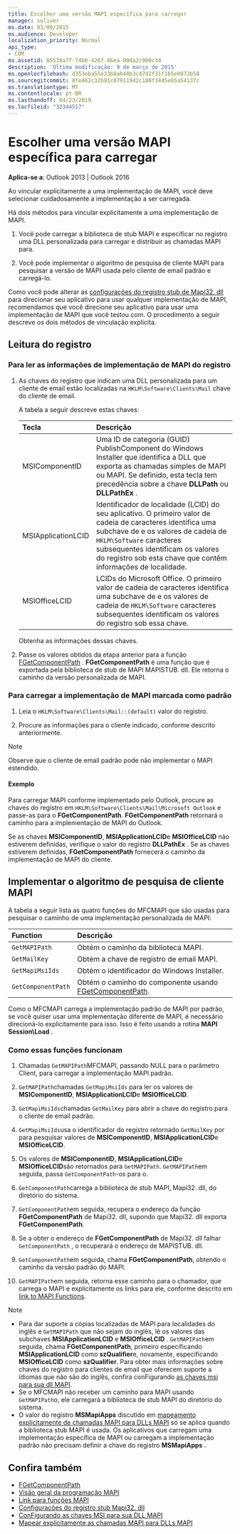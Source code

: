 ```yaml
---
title: Escolher uma versão MAPI específica para carregar
manager: soliver
ms.date: 03/09/2015
ms.audience: Developer
localization_priority: Normal
api_type:
- COM
ms.assetid: 85539a7f-74b6-4267-86ea-00da2c900c34
description: 'Última modificação: 9 de março de 2015'
ms.openlocfilehash: d353eba55e33b8ab48b3c47d2f31f1b5e0973b58
ms.sourcegitcommit: 8fe462c32b91c87911942c188f3445e85a54137c
ms.translationtype: MT
ms.contentlocale: pt-BR
ms.lasthandoff: 04/23/2019
ms.locfileid: "32344517"
---
```

# <a name="choose-a-specific-version-of-mapi-to-load"></a>Escolher uma versão MAPI específica para carregar

**Aplica-se a**: Outlook 2013 | Outlook 2016 
  
Ao vincular explicitamente a uma implementação de MAPI, você deve selecionar cuidadosamente a implementação a ser carregada. 
  
Há dois métodos para vincular explicitamente a uma implementação de MAPI. 
  
1. Você pode carregar a biblioteca de stub MAPI e especificar no registro uma DLL personalizada para carregar e distribuir as chamadas MAPI para.
    
2. Você pode implementar o algoritmo de pesquisa de cliente MAPI para pesquisar a versão de MAPI usada pelo cliente de email padrão e carregá-lo.
    
Como você pode alterar as [configurações do registro stub de Mapi32. dll](https://msdn.microsoft.com/library/ms531218%28EXCHG.10%29.aspx) para direcionar seu aplicativo para usar qualquer implementação de MAPI, recomendamos que você direcione seu aplicativo para usar uma implementação de MAPI que você testou com. O procedimento a seguir descreve os dois métodos de vinculação explícita. 
  
## <a name="reading-from-the-registry"></a>Leitura do registro

### <a name="to-read-mapi-implementation-information-from-the-registry"></a>Para ler as informações de implementação de MAPI do registro

1. As chaves do registro que indicam uma DLL personalizada para um cliente de email estão localizadas na `HKLM\Software\Clients\Mail` chave do cliente de email. 
    
   A tabela a seguir descreve estas chaves:
    
   |**Tecla**|**Descrição**|
   |:-----|:-----|
   |MSIComponentID  <br/> |Uma ID de categoria (GUID) PublishComponent do Windows Installer que identifica a DLL que exporta as chamadas simples de MAPI ou MAPI. Se definido, esta tecla tem precedência sobre a chave **DLLPath** ou **DLLPathEx** .  <br/> |
   |MSIApplicationLCID  <br/> |Identificador de localidade (LCID) do seu aplicativo. O primeiro valor de cadeia de caracteres identifica uma subchave de e os valores de cadeia de `HKLM\Software` caracteres subsequentes identificam os valores do registro sob esta chave que contêm informações de localidade.  <br/> |
   |MSIOfficeLCID  <br/> |LCIDs do Microsoft Office. O primeiro valor de cadeia de caracteres identifica uma subchave de e os valores de cadeia de `HKLM\Software` caracteres subsequentes identificam os valores do registro sob essa chave.  <br/> |
   
   Obtenha as informações dessas chaves.
    
2. Passe os valores obtidos da etapa anterior para a função [FGetComponentPath](fgetcomponentpath.md) . **FGetComponentPath** é uma função que é exportada pela biblioteca de stub de MAPI MAPISTUB. dll. Ele retorna o caminho da versão personalizada de MAPI. 


### <a name="to-load-the-implementation-of-mapi-marked-as-default"></a>Para carregar a implementação de MAPI marcada como padrão

1. Leia o `HKLM\Software\Clients\Mail::(default)` valor do registro. 
    
2. Procure as informações para o cliente indicado, conforme descrito anteriormente.
    
> [!NOTE]
> Observe que o cliente de email padrão pode não implementar o MAPI estendido. 
  
#### <a name="example"></a>Exemplo

Para carregar MAPI conforme implementado pelo Outlook, procure as chaves do registro em `HKLM\Software\Clients\Mail\Microsoft Outlook` e passe-as para o **FGetComponentPath**. **FGetComponentPath** retornará o caminho para a implementação de MAPI do Outlook. 
  
Se as chaves **MSIComponentID**, **MSIApplicationLCID**e **MSIOfficeLCID** não estiverem definidas, verifique o valor do registro **DLLPathEx** . Se as chaves estiverem definidas, **FGetComponentPath** fornecerá o caminho da implementação de MAPI do cliente. 
  
## <a name="implementing-the-mapi-client-lookup-algorithm"></a>Implementar o algoritmo de pesquisa de cliente MAPI

A tabela a seguir lista as quatro funções do MFCMAPI que são usadas para pesquisar o caminho de uma implementação personalizada de MAPI:
  
|**Function**|**Descrição**|
|:-----|:-----|
| `GetMAPIPath` <br/> |Obtém o caminho da biblioteca MAPI.  <br/> |
| `GetMailKey` <br/> |Obtém a chave de registro de email MAPI.  <br/> |
| `GetMapiMsiIds` <br/> |Obtém o identificador do Windows Installer.  <br/> |
| `GetComponentPath` <br/> |Obtém o caminho do componente usando [FGetComponentPath](fgetcomponentpath.md).  <br/> |
   
Como o MFCMAPI carrega a implementação padrão de MAPI por padrão, se você quiser usar uma implementação diferente de MAPI, é necessário direcioná-lo explicitamente para isso. Isso é feito usando a rotina **MAPI Session\Load** . 
  
### <a name="how-these-functions-work"></a>Como essas funções funcionam

1. Chamadas `GetMAPIPath`MFCMAPI, passando NULL para o parâmetro Client, para carregar a implementação MAPI padrão.
    
2.  `GetMAPIPath`chamadas `GetMapiMsiIds` para ler os valores de **MSIComponentID**, **MSIApplicationLCID**e **MSIOfficeLCID**.
    
3.  `GetMapiMsiIds`chamadas `GetMailKey` para abrir a chave do registro para o cliente de email padrão. 
    
4.  `GetMapiMsiIds`usa o identificador do registro retornado `GetMailKey` por para pesquisar valores de **MSIComponentID**, **MSIApplicationLCID**e **MSIOfficeLCID**.
    
5. Os valores de **MSIComponentID**, **MSIApplicationLCID**e **MSIOfficeLCID**são retornados para `GetMAPIPath`.  `GetMAPIPath`em seguida, passa `GetComponentPath`-os para o.
    
6.  `GetComponentPath`carrega a biblioteca de stub MAPI, Mapi32. dll, do diretório do sistema. 
    
7.  `GetComponentPath`em seguida, recupera o endereço da função **FGetComponentPath** de Mapi32. dll, supondo que Mapi32. dll exporta **FGetComponentPath**.
    
8. Se a obter o endereço de **FGetComponentPath** de Mapi32. dll falhar `GetComponentPath` , o recuperará o endereço de MAPISTUB. dll. 
    
9.  `GetComponentPath`em seguida, chama **FGetComponentPath**, obtendo o caminho da versão padrão do MAPI.
    
10.  `GetMAPIPath`em seguida, retorna esse caminho para o chamador, que carrega o MAPI e explicitamente os links para ele, conforme descrito em [link to MAPI Functions](how-to-link-to-mapi-functions.md).
    
> [!NOTE] 
> - Para dar suporte a cópias localizadas de MAPI para localidades do inglês e `GetMAPIPath` que não sejam do inglês, lê os valores das subchaves **MSIApplicationLCID** e **MSIOfficeLCID** .  `GetMAPIPath`em seguida, chama **FGetComponentPath**, primeiro especificando **MSIApplicationLCID** como **szQualifier**e, novamente, especificando **MSIOfficeLCID** como **szQualifier**. Para obter mais informações sobre chaves do registro para clientes de email que oferecem suporte a idiomas que não são do inglês, confira conFigurando [as chaves msi para sua dll MAPI](https://msdn.microsoft.com/library/ee909494%28VS.85%29.aspx).   
> - Se o MFCMAPI não receber um caminho para MAPI usando `GetMAPIPath`o, ele carregará a biblioteca de stub MAPI do diretório do sistema.
> - O valor do registro **MSMapiApps** discutido em [mapeamento explicitamente de chamadas MAPI para DLLs MAPI](https://msdn.microsoft.com/library/ee909490%28VS.85%29.aspx) só se aplica quando a biblioteca stub MAPI é usada. Os aplicativos que carregam uma implementação específica de MAPI ou carregam a implementação padrão não precisam definir a chave do registro **MSMapiApps** . 
    
## <a name="see-also"></a>Confira também

- [FGetComponentPath](fgetcomponentpath.md)
- [Visão geral da programação MAPI](mapi-programming-overview.md)
- [Link para funções MAPI](how-to-link-to-mapi-functions.md)
- [Configurações do registro stub Mapi32. dll](https://msdn.microsoft.com/library/ms531218%28EXCHG.10%29.aspx)
- [ConFigurando as chaves MSI para sua DLL MAPI](https://msdn.microsoft.com/library/ee909494%28VS.85%29.aspx)
- [Mapear explicitamente as chamadas MAPI para DLLs MAPI](https://msdn.microsoft.com/library/ee909490%28VS.85%29.aspx)

